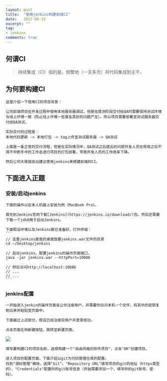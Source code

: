 ```yaml
---
layout: post
title:  "使用jenkins构建前端CI"
date:   2017-06-25
excerpt: ""
tag:
- jenkins
comments: true
---
```


## 何谓CI
>持续集成（CI）指的是，频繁地（一天多次）将代码集成到主干。

## 为何要构建CI
    这里介绍一下使用CI的项目背景：
    
    公司前端项目在开发过程中使用本地服务器调试，但是在提测阶段交付给QA时需要保持测试环境与线上环境一致（防止线上环境一些莫名其妙的问题产生）。所以项目需要部署至测试服务器交付给QA测试。

    实际交付的过程是：
    本地代码更新 -> 本地打包 -> tag上传至测试服务器 -> QA测试

    上面是一条正常的交付流程，但是在实际情况中，QA测试之后提出的问题开发人员在修改之后不得不中断手中的工作去进行项目的打包部署，导致开发人员的工作效率下降。

    然后公司大佬就给出建议使用jenkins来搭建前端的CI。

## 下面进入正题

### 安装/启动jenkins
    
    下面的操作以在本人机器上安装为例（MacBook Pro）。
    
    首先到Jenkins官网下载[Jenkins](https://jenkins.io/download/)包。然后还需要下载一个jdk8用于启动Jenkins。

    下面假设环境以及Jenkins都已准备好。打开终端：
    ```
    // 这里jenkins是我的桌面放置jenkins.war文件的目录
    cd ~/Desktop/jenkins

    // 启动jenkins，配置jenkins的操作页面端口。
    java -jar jenkins.war --httpPort=10086

    // 然后访问http://localhost:10086
    // ...
    // ...
    ```

### jenkins配置
    一开始进入jenkin的操作页面会让你注册用户，并需要你访问本机一个文件，将其中的密钥复制出来并粘贴至页面中。
    
    下面越过上述部分，假设已经注册完用户并登录成功。

    点击页面左侧新建按钮，跳转至新建页面。
    
![](/assets/img/jenkins/jenkins-1.pngjenkins-1.png)
    
    填写要构建CI的项目名称，选择构建一个"自由风格的软件项目"，点击"OK"创建项目。

    进入项目的配置页面，下面介绍以git为代码管理仓库的配置。
    找到"源码管理"模块，选择"Git"。"Repository URL"填写项目的git的地址（https类型的），"Credentials"配置你的git账号信息（开始需要添加一个，填写你的git账号、密码）。

